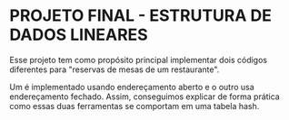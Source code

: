 # PROJETO FINAL - ESTRUTURA DE DADOS LINEARES
Esse projeto tem como propósito principal implementar dois códigos diferentes para "reservas de mesas de um restaurante".

Um é implementado usando endereçamento aberto e o outro usa endereçamento fechado. Assim, conseguimos explicar de forma prática como essas duas ferramentas se comportam em uma tabela hash.



